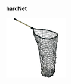 <h4>hardNet</h4>
<img src="https://github.com/conn01sseur/hardNet/blob/main/pic/pngimg.com - scoop_net_PNG21.png" alt="PNG" style="width:160px; height:160px"/>
